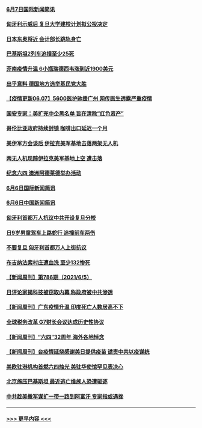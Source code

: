 #### [6月7日国际新闻简讯](../pages/prog202/a103136838.md?t=06071901) 
#### [匈牙利示威后 复旦大学建校计划拟公投决定](../pages/prog202/a103136812.md?t=06071901) 
#### [日本东奥将近 会计部长跳轨身亡](../pages/prog202/a103136779.md?t=06071901) 
#### [巴基斯坦2列车追撞至少25死](../pages/prog202/a103136745.md?t=06071901) 
#### [菲南疫情升温 6小瓶瑞德西韦涨到近1900美元](../pages/prog202/a103136711.md?t=06071901) 
#### [出乎意料 德国地方选举基民党大胜](../pages/prog202/a103136693.md?t=06071901) 
#### [【疫情更新06.07】5600医护驰援广州 网传医生透露严重疫情](../pages/prog202/a103133785.md?t=06071901) 
#### [国安专家：美扩充中企黑名单 旨在清除“红色资产”](../pages/prog202/a103136634.md?t=06071901) 
#### [哥伦比亚政府持续封锁 咖啡出口延迟一个月](../pages/prog202/a103136597.md?t=06071901) 
#### [美伊军方会谈后 伊拉克美军基地击落两架无人机](../pages/prog202/a103136566.md?t=06071901) 
#### [两无人机现踪伊拉克美军基地上空 遭击落](../pages/prog202/a103136582.md?t=06071901) 
#### [纪念六四 澳洲阿德莱德举办活动](../pages/prog202/a103136540.md?t=06071901) 
#### [6月6日国际新闻简讯](../pages/prog202/a103136486.md?t=06071901) 
#### [6月6日中国新闻简讯](../pages/prog202/a103136470.md?t=06071901) 
#### [匈牙利首都万人抗议中共开设复旦分校](../pages/prog202/a103136446.md?t=06071901) 
#### [日9岁男童驾车上路蛇行 追撞前车两伤](../pages/prog202/a103136373.md?t=06071901) 
#### [不要复旦 匈牙利首都万人上街抗议](../pages/prog202/a103136298.md?t=06071901) 
#### [布吉纳法索村庄遭血洗 至少132惨死](../pages/prog202/a103136259.md?t=06071901) 
#### [【新闻周刊】第786期（2021/6/5）](../pages/prog202/a103136132.md?t=06071901) 
#### [日评论家揭科技被窃取内幕 称政府被中共渗透](../pages/prog202/a103135993.md?t=06071901) 
#### [【新闻周刊】广东疫情升温 印度死亡人数居高不下](../pages/prog202/a103136038.md?t=06071901) 
#### [全球税务改革 G7财长会议达成历史性协议](../pages/prog202/a103136052.md?t=06071901) 
#### [【新闻周刊】“六四”32周年 海外各地悼念](../pages/prog202/a103136042.md?t=06071901) 
#### [【新闻周刊】台疫情延烧感谢美日提供疫苗 谴责中共以疫谋统](../pages/prog202/a103136114.md?t=06071901) 
#### [美欧驻港机构首燃六四烛光 美驻华使馆罕见表决心](../pages/prog202/a103136110.md?t=06071901) 
#### [北京施压巴基斯坦 最近逃亡维族人恐遭驱逐](../pages/prog202/a103135802.md?t=06071901) 
#### [中共趁美撤军谋扩一带一路到阿富汗 专家指或遇挫](../pages/prog202/a103135798.md?t=06071901) 

----
#### [ >>> 更早内容 <<< ](../indexes/prog202-earlier.md)
